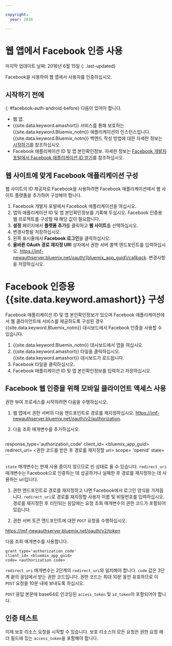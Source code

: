 ```yaml
---

copyright:
  year: 2016

---
```


# 웹 앱에서 Facebook 인증 사용

마지막 업데이트 날짜: 2016년 6월 15일
{: .last-updated}

Facebook을 사용하여 웹 앱에서 사용자를 인증하십시오.

## 시작하기 전에
{: #facebook-auth-android-before}
다음이 있어야 합니다.
* 웹 앱.  
* {{site.data.keyword.amashort}} 서비스를 통해 보호하는 {{site.data.keyword.Bluemix_notm}} 애플리케이션의 인스턴스입니다. {{site.data.keyword.Bluemix_notm}} 백엔드 작성 방법에 대한 자세한 정보는 [시작하기](index.html)를 참조하십시오. 
* Facebook 애플리케이션 ID 및 앱 본인확인정보. 자세한 정보는 [Facebook 개발자 포털에서 Facebook 애플리케이션 ID 얻기](https://console.{DomainName}/docs/services/mobileaccess/facebook-auth-overview.html#facebook-appID)를 참조하십시오. 


## 웹 사이트에 맞게 Facebook 애플리케이션 구성
웹 사이트의 ID 제공자로 Facebook을 사용하려면 Facebook 애플리케이션에서 웹 사이트 플랫폼을 추가하여 구성해야 합니다.

1. Facebook 개발자 포털에서 Facebook 애플리케이션을 여십시오. 
1. 앱의 애플리케이션 ID 및 앱 본인확인정보를 기록해 두십시오. Facebook 인증용 웹 프로젝트를 구성할 때 해당 값이 필요합니다.
1. **설정** 페이지에서 **플랫폼 추가**를 클릭하고 **웹 사이트**를 선택하십시오.
1. 변경사항을 저장하십시오.
1. 왼쪽 표시줄에서 **Facebook 로그인**을 클릭하십시오.
1. **올바른 OAuth 경로 재지정 URI** 상자에서 권한 서버 콜백 엔드포인트를 입력하십시오. https://imf-newauthserver.bluemix.net/oauth/{bluemix_app_guid}/callback. 변경사항을 저장하십시오.




# Facebook 인증용 {{site.data.keyword.amashort}} 구성
Facebook 애플리케이션 ID 및 앱 본인확인정보가 있으며 Facebook 애플리케이션에서 웹 클라이언트에 서비스를 제공하도록 구성된 경우 {{site.data.keyword.Bluemix_notm}} 대시보드에서 Facebook 인증을 사용할 수 있습니다.

1. {{site.data.keyword.Bluemix_notm}} 대시보드에서 앱을 여십시오. 
1. {{site.data.keyword.amashort}} 타일을 클릭하십시오. {{site.data.keyword.amashort}} 대시보드가 로드됩니다. 
1. Facebook 타일을 클릭하십시오.
1. Facebook 애플리케이션 ID 및 앱 본인확인정보를 입력하고 저장하십시오.




## Facebook 웹 인증을 위해 모바일 클라이언트 액세스 사용

권한 부여 프로세스를 시작하려면 다음을 수행하십시오. 

1. 웹 앱에서 권한 서버의 다음 엔드포인트로 경로를 재지정하십시오. https://imf-newauthserver.bluemix.net/oauth/v2/authorization.

1. 다음 조회 매개변수를 추가하십시오.
   ```
response_type='authorization_code'
    client_id= <bluemix_app_guid>
    redirect_uri= <권한 코드를 받은 후 경로를 재지정할 uri>
    scope= 'openid'
    state= <state>
    ```


  `state` 매개변수는 현재 사용 중이지 않으므로 빈 상태로 둘 수 있습니다.
    `redirect_uri` 매개변수는 Facebook으로 인증하는 데 성공하거나 실패한 후 경로를 재지정하는 데 사용하는 uri입니다.

1. 권한 엔드포인트로 경로를 재지정하고 나면 Facebook에서 로그인 양식을
   가져옵니다. `redirect_uri`로 경로를 재지정할 사용자 이름 및 비밀번호를 입력하십시오.
   경로를 재지정한 후 리턴되는 응답에는 요청 조회 매개변수의 권한 코드가 포함되어 있습니다.

1. 권한 서버 토큰 엔드포인트에 대한 `POST` 요청을 수행하십시오.

  https://imf-newauthserver.bluemix.net/oauth/v2/token

  다음 조회 매개변수를 사용합니다. 
  ```
grant_type='authorization_code'
  client_id= <bluemix_app_guid>
  code= <authorization code>
  ```
`redirect_uri` 매개변수는 2단계의 `redirect_uri`와 일치해야 합니다.
`code` 값은 3단계 끝의 응답에서 받는 권한 코드입니다.
권한 코드는 최대 10분 동안 유효하므로 이 `POST` 요청을 10분 내에 보내도록 하십시오.

  `POST` 응답 본문에 base64로 인코딩된 `access_token` 및 `id_token`이 포함되어야 합니다.

## 인증 테스트
이제 보호 리소스 요청을 시작할 수 있습니다.
보호 리소스의 모든 요청은 권한 요청 헤더 필드에 있는 `access_token`을 포함해야 합니다.


